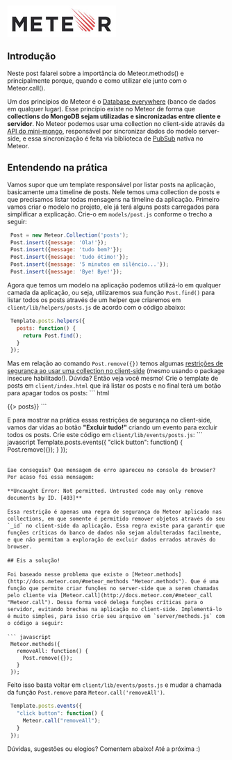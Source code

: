 ![Meteor](images/meteor-logo.jpg "Meteor")

## Introdução

Neste post falarei sobre a importância do Meteor.methods() e principalmente porque, quando e como utilizar ele junto com o Meteor.call().

Um dos princípios do Meteor é o [Database everywhere](http://docs.meteor.com/#sevenprinciples "Database everywhere") (banco de dados em qualquer lugar). Esse princípio existe no Meteor de forma que **collections do MongoDB sejam utilizadas e sincronizadas entre cliente e servidor**. No Meteor podemos usar uma collection no client-side através da [API do mini-mongo](https://github.com/mWater/minimongo "Minimongo"), responsável por sincronizar dados do modelo server-side, e essa sincronização é feita via biblioteca de [PubSub](http://docs.meteor.com/#publishandsubscribe "PubSub") nativa no Meteor.

## Entendendo na prática

Vamos supor que um template responsável por listar posts na aplicação, basicamente uma timeline de posts. Nele temos uma collection de posts e que precisamos listar todas mensagens na timeline da aplicação. Primeiro vamos criar o modelo no projeto, ele já terá alguns posts carregados para simplificar a explicação. Crie-o em `models/post.js` conforme o trecho a seguir:

``` javascript
 Post = new Meteor.Collection('posts');
 Post.insert({message: 'Ola!'});
 Post.insert({message: 'tudo bem?'});
 Post.insert({message: 'tudo ótimo!'});
 Post.insert({message: '5 minutos em silêncio...'});
 Post.insert({message: 'Bye! Bye!'});
``` 

Agora que temos um modelo na aplicação podemos utilizá-lo em qualquer camada da aplicação, ou seja, utilizaremos sua função `Post.find()` para listar todos os posts através de um helper que criaremos em `client/lib/helpers/posts.js` de acordo com o código abaixo:

``` javascript
 Template.posts.helpers({
   posts: function() {
     return Post.find();
   }
 });
``` 

Mas em relação ao comando `Post.remove({})` temos algumas [restrições de segurança ao usar uma collection no client-side](http://docs.meteor.com/#allow) (mesmo usando o package insecure habilitado!). Dúvida? Então veja você mesmo! Crie o template de posts em `client/index.html` que irá listar os posts e no final terá um botão para apagar todos os posts: ``` html
 <head>
   <title>Timeline</title>
 </head>
 <body>
   {{> posts}}
 </body>
 <template name="posts">
   {{#each posts}}
     <p>{{message}}</p>
   {{/each}}
   <button>Excluir tudo!</button>
 </template>
``` 

E para mostrar na prática essas restrições de segurança no client-side, vamos dar vidas ao botão **"Excluir tudo!"** criando um evento para excluir todos os posts. Crie este código em `client/lib/events/posts.js`: ``` javascript
 Template.posts.events({
   "click button": function() {
     Post.remove({});
   }
 });
``` 

Eae conseguiu? Que mensagem de erro apareceu no console do browser? Por acaso foi essa mensagem:

**Uncaught Error: Not permitted. Untrusted code may only remove documents by ID. [403]**

Essa restrição é apenas uma regra de segurança do Meteor aplicado nas collections, em que somente é permitido remover objetos através do seu `_id` no client-side da aplicação. Essa regra existe para garantir que funções críticas do banco de dados não sejam aldulteradas facilmente, e que não permitam a exploração de excluir dados errados através do browser.

## Eis a solução!

Foi baseado nesse problema que existe o [Meteor.methods](http://docs.meteor.com/#meteor_methods "Meteor.methods"). Que é uma função que permite criar funções no server-side que a serem chamadas pelo cliente via [Meteor.call](http://docs.meteor.com/#meteor_call "Meteor.call"). Dessa forma você delega funções críticas para o servidor, evitando brechas na aplicação no client-side. Implementá-lo é muito simples, para isso crie seu arquivo em `server/methods.js` com o código a seguir:

``` javascript
 Meteor.methods({
   removeAll: function() {
     Post.remove({});
   }
 });
``` 

Feito isso basta voltar em `client/lib/events/posts.js` e mudar a chamada da função `Post.remove` para `Meteor.call('removeAll')`.

``` javascript
 Template.posts.events({
   "click button": function() {
     Meteor.call("removeAll");
   }
 });
``` 

Dúvidas, sugestões ou elogios? Comentem abaixo! Até a próxima :)